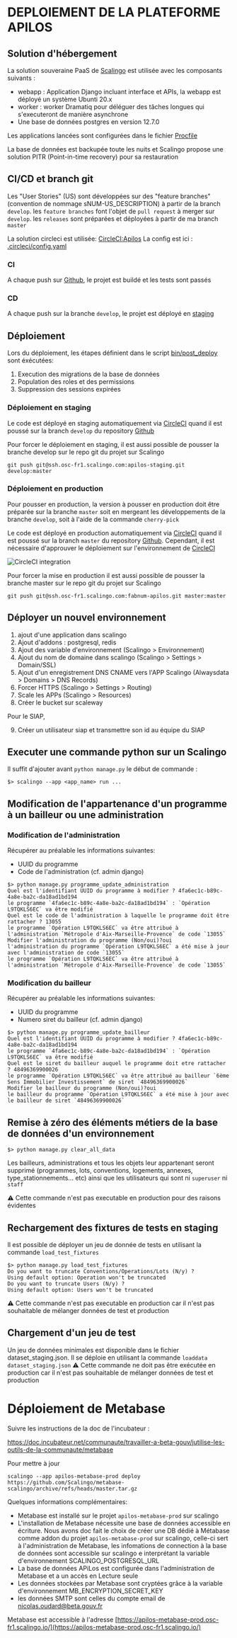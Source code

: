 # DEPLOIEMENT DE LA PLATEFORME APILOS

## Solution d'hébergement

La solution souveraine PaaS de [Scalingo](https://dashboard.scalingo.com/apps/osc-fr1/fabnum-apilos) est utilisée avec les composants suivants :
* webapp : Application Django incluant interface et APIs, la webapp est déployé un système Ubunti 20.x
* worker : worker Dramatiq pour déléguer des tâches longues qui s'executeront de manière asynchrone
* Une base de données postgres en version 12.7.0

Les applications lancées sont configurées dans le fichier [Procfile](Procfile)

La base de données est backupée toute les nuits et Scalingo propose une solution PITR (Point-in-time recovery) pour sa restauration

## CI/CD et branch git

Les "User Stories" (US) sont développées sur des "feature branches" (convention de nommage sNUM-US_DESCRIPTION) à partir de la branch `develop`.
les `feature branches` font l'objet de `pull request` à merger sur `develop`.
les `releases` sont préparées et déployées à partir de ma branch `master`

La solution circleci est utilisée: [CircleCI:Apilos](https://app.circleci.com/pipelines/github/MTES-MCT/apilos?filter=all)
La config est ici : [.circleci/config.yaml](.circleci/config.yaml)

### CI

A chaque push sur [Github](https://github.com/MTES-MCT/apilos), le projet est buildé et les tests sont passés

### CD

A chaque push sur la branche `develop`, le projet est déployé en [staging](https://staging.apilos.incubateur.net/)

## Déploiement

Lors du déploiement, les étapes définient dans le script [bin/post_deploy](bin/post_deploy) sont éxécutées:

1. Execution des migrations de la base de données
2. Population des roles et des permissions
3. Suppression des sessions expirées

### Déploiement en staging

Le code est déployé en staging automatiquement via [CircleCI](https://app.circleci.com/pipelines/github/MTES-MCT/apilos) quand il est poussé sur la branch `develop` du repository [Github](https://github.com/MTES-MCT/apilos)

Pour forcer le déploiement en staging, il est aussi possible de pousser la branche develop sur le repo git du projet sur Scalingo

```git push git@ssh.osc-fr1.scalingo.com:apilos-staging.git develop:master```

### Déploiement en production

Pour pousser en production, la version à pousser en production doit être préparée sur la branche `master` soit en mergeant les développements de la branche `develop`, soit à l'aide de la commande `cherry-pick`

Le code est déployé en production automatiquement via [CircleCI](https://app.circleci.com/pipelines/github/MTES-MCT/apilos) quand il est poussé sur la branch `master` du repository [Github](https://github.com/MTES-MCT/apilos). Cependant, il est nécessaire d'approuver le déploiement sur l'environnement de [CircleCI](https://app.circleci.com/pipelines/github/MTES-MCT/apilos)

![CircleCI integration](static/img/circleci.png)

Pour forcer la mise en production il est aussi possible de pousser la branche master sur le repo git du projet sur Scalingo

```git push git@ssh.osc-fr1.scalingo.com:fabnum-apilos.git master:master```

## Déployer un nouvel environnement

1. ajout d'une application dans scalingo
1. Ajout d'addons : postgresql, redis
1. Ajout des variable d'environnement (Scalingo > Environnement)
1. Ajout du nom de domaine dans scalingo (Scalingo > Settings > Domain/SSL)
1. Ajout d'un enregistrement DNS CNAME vers l'APP Scalingo (Alwaysdata > Domains > DNS Records)
1. Forcer HTTPS (Scalingo > Settings > Routing)
1. Scale les APPs (Scalingo > Resources)
1. Créer le bucket sur scaleway

Pour le SIAP,

9. Créer un utilisateur siap et transmettre son id au équipe du SIAP

## Executer une commande python sur un Scalingo

Il suffit d'ajouter avant `python manage.py` le début de commande :

```
$> scalingo --app <app_name> run ...
```

## Modification de l'appartenance d'un programme à un bailleur ou une administration

### Modification de l'administration

Récupérer au préalable les informations suivantes:
* UUID du programme
* Code de l'administration (cf. admin django)

```
$> python manage.py programme_update_administration
Quel est l'identifiant UUID du programme à modifier ? 4fa6ec1c-b89c-4a8e-ba2c-da18ad1bd194
le programme `4fa6ec1c-b89c-4a8e-ba2c-da18ad1bd194` : `Opération L9TQKLS6EC` va être modifié
Quel est le code de l'administration à laquelle le programme doit être rattacher ? 13055
le programme `Opération L9TQKLS6EC` va être attribué à l'administration `Métropole d'Aix-Marseille-Provence` de code `13055`
Modifier l'administration du programme (Non/oui)?oui
l'administration du programme `Opération L9TQKLS6EC` a été mise à jour avec l'administration de code `13055`
le programme `Opération L9TQKLS6EC` va être attribué à l'administration `Métropole d'Aix-Marseille-Provence` de code `13055`
```

### Modification du bailleur

Récupérer au préalable les informations suivantes:
* UUID du programme
* Numero siret du bailleur (cf. admin django)

```
$> python manage.py programme_update_bailleur
Quel est l'identifiant UUID du programme à modifier ? 4fa6ec1c-b89c-4a8e-ba2c-da18ad1bd194
le programme `4fa6ec1c-b89c-4a8e-ba2c-da18ad1bd194` : `Opération L9TQKLS6EC` va être modifié
Quel est le siret du bailleur auquel le programme doit etre rattacher ? 48496369900026
le programme `Opération L9TQKLS6EC` va être attribué au bailleur `6ème Sens Immobilier Investissement` de siret `48496369900026`
Modifier le bailleur du programme (Non/oui)?oui
le bailleur du programme `Opération L9TQKLS6EC` a été mise à jour avec le bailleur de siret `48496369900026`
```

## Remise à zéro des éléments métiers de la base de données d'un environnement

```
$> python manage.py clear_all_data
```

Les bailleurs, administrations et tous les objets leur appartenant seront supprimé (programmes, lots, conventions, logements, annexes, type_stationnements... etc)
ainsi que les utilisateurs qui sont ni `superuser` ni `staff`

⚠️ Cette commande n'est pas executable en production pour des raisons évidentes

## Rechargement des fixtures de tests en staging

Il est possible de déployer un jeu de donnée de tests en utilisant la commande `load_test_fixtures`

```
$> python manage.py load_test_fixtures
Do you want to truncate Conventions/Operations/Lots (N/y) ?
Using default option: Operation won't be truncated
Do you want to truncate Users (N/y) ?
Using default option: Users won't be truncated
```

⚠️ Cette commande n'est pas executable en production car il n'est pas souhaitable de mélanger données de test et production

## Chargement d'un jeu de test
Un jeu de données minimales est disponible dans le fichier dataset_staging.json. Il se déploie en utilisant la commande `loaddata dataset_staging.json`
⚠️ Cette commande ne doit pas être exécutée en production car il n'est pas souhaitable de mélanger données de test et production


# Déploiement de Metabase

Suivre les instructions de la doc de l'incubateur :

https://doc.incubateur.net/communaute/travailler-a-beta-gouv/jutilise-les-outils-de-la-communaute/metabase

Pour mettre à jour

```
scalingo --app apilos-metabase-prod deploy https://github.com/Scalingo/metabase-scalingo/archive/refs/heads/master.tar.gz
```

Quelques informations complémentaires:
* Metabase est installé sur le projet `apilos-metabase-prod` sur scalingo
* L'installation de Metabase nécessite une base de données accessible en écriture. Nous avons doc fait le choix de créer une DB dédié à Métabase comme addon du projet `apilos-metabase-prod` sur scalingo, celle-ci sert à l'administration de Metabase, les infomations de connection à la base de données sont accessible sur scalingo e interprétant la variable d'environnement SCALINGO_POSTGRESQL_URL
* La base de données APiLos est configurée dans l'administration de Metabase et a un accès en Lecture seule
* Les données stockées par Metabase sont cryptées grâce à la variable d'environnement MB_ENCRYPTION_SECRET_KEY
* les données SMTP sont celles du compte email de nicolas.oudard@beta.gouv.fr

Metabase est accessible à l'adresse [https://apilos-metabase-prod.osc-fr1.scalingo.io/](https://apilos-metabase-prod.osc-fr1.scalingo.io/)

